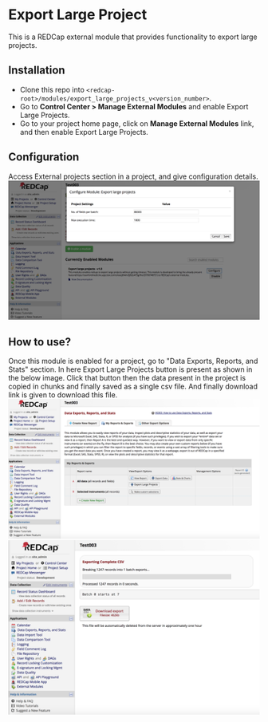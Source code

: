 # Export Large Project
This is a REDCap external module that provides functionality to export large projects.

## Installation
- Clone this repo into `<redcap-root>/modules/export_large_projects_v<version_number>`.
- Go to **Control Center > Manage External Modules** and enable Export Large Projects.
- Go to your project home page, click on **Manage External Modules** link, and then enable Export Large Projects.

## Configuration
Access External projects section in a project, and give configuration details.
![Config form](images/configuration.png)

## How to use?
Once this module is enabled for a project, go to "Data Exports, Reports, and Stats" section. In here Export Large Projects button is present as shown in the below image.
Click that button then the data present in the project is copied in chunks and finally saved as a single csv file. And finally download link is given to download this file.
![Export Large Projects button](images/export_large_project_button.png)
![Download page](images/download.png)